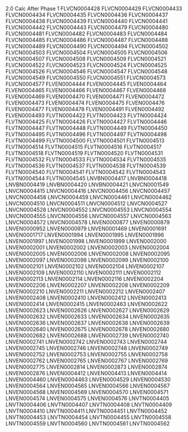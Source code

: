 2.0 Calc After Phase 1
FLVCN0004428
FLVCN0004429
FLVCN0004433
FLVCN0004434
FLVCN0004435
FLVCN0004436
FLVCN0004437
FLVCN0004438
FLVCN0004439
FLVCN0004440
FLVCN0004441
FLVCN0004442
FLVCN0004443
FLVCN0004479
FLVCN0004480
FLVCN0004481
FLVCN0004482
FLVCN0004483
FLVCN0004484
FLVCN0004485
FLVCN0004486
FLVCN0004487
FLVCN0004488
FLVCN0004489
FLVCN0004490
FLVCN0004494
FLVCN0004502
FLVCN0004503
FLVCN0004504
FLVCN0004505
FLVCN0004506
FLVCN0004507
FLVCN0004508
FLVCN0004509
FLVCN0004521
FLVCN0004522
FLVCN0004523
FLVCN0004524
FLVCN0004525
FLVCN0004526
FLVCN0004546
FLVCN0004547
FLVCN0004548
FLVCN0004549
FLVCN0004550
FLVCN0004551
FLVCN0004573
FLVCN0004577
FLVEN0004444
FLVEN0004445
FLVEN0004464
FLVEN0004465
FLVEN0004466
FLVEN0004467
FLVEN0004468
FLVEN0004469
FLVEN0004470
FLVEN0004471
FLVEN0004472
FLVEN0004473
FLVEN0004474
FLVEN0004475
FLVEN0004476
FLVEN0004477
FLVEN0004478
FLVEN0004491
FLVEN0004492
FLVEN0004493
FLVTN0004422
FLVTN0004423
FLVTN0004424
FLVTN0004425
FLVTN0004426
FLVTN0004427
FLVTN0004446
FLVTN0004447
FLVTN0004448
FLVTN0004449
FLVTN0004450
FLVTN0004495
FLVTN0004496
FLVTN0004497
FLVTN0004498
FLVTN0004499
FLVTN0004500
FLVTN0004501
FLVTN0004513
FLVTN0004514
FLVTN0004515
FLVTN0004516
FLVTN0004517
FLVTN0004518
FLVTN0004519
FLVTN0004520
FLVTN0004531
FLVTN0004532
FLVTN0004533
FLVTN0004534
FLVTN0004535
FLVTN0004536
FLVTN0004537
FLVTN0004538
FLVTN0004539
FLVTN0004540
FLVTN0004541
FLVTN0004542
FLVTN0004543
FLVTN0004544
FLVTN0004545
LNVBN0004417
LNVBN0004418
LNVBN0004419
LNVBN0004420
LNVBN0004421
LNVCN0001549
LNVCN0004415
LNVCN0004416
LNVCN0004456
LNVCN0004457
LNVCN0004458
LNVCN0004459
LNVCN0004461
LNVCN0004462
LNVCN0004510
LNVCN0004511
LNVCN0004512
LNVCN0004527
LNVCN0004528
LNVCN0004552
LNVCN0004553
LNVCN0004554
LNVCN0004555
LNVCN0004556
LNVCN0004557
LNVCN0004563
LNVCN0004572
LNVCN0004578
LNVEN0000877
LNVEN0000879
LNVEN0000952
LNVEN0000979
LNVEN0001469
LNVEN0001691
LNVEN0001717
LNVEN0001994
LNVEN0001995
LNVEN0001996
LNVEN0001997
LNVEN0001998
LNVEN0001999
LNVEN0002000
LNVEN0002001
LNVEN0002002
LNVEN0002003
LNVEN0002004
LNVEN0002005
LNVEN0002006
LNVEN0002008
LNVEN0002095
LNVEN0002097
LNVEN0002098
LNVEN0002099
LNVEN0002100
LNVEN0002101
LNVEN0002102
LNVEN0002104
LNVEN0002107
LNVEN0002109
LNVEN0002110
LNVEN0002111
LNVEN0002112
LNVEN0002113
LNVEN0002114
LNVEN0002116
LNVEN0002204
LNVEN0002206
LNVEN0002207
LNVEN0002208
LNVEN0002209
LNVEN0002210
LNVEN0002211
LNVEN0002212
LNVEN0002407
LNVEN0002408
LNVEN0002410
LNVEN0002412
LNVEN0002413
LNVEN0002414
LNVEN0002415
LNVEN0002463
LNVEN0002622
LNVEN0002623
LNVEN0002626
LNVEN0002627
LNVEN0002629
LNVEN0002632
LNVEN0002633
LNVEN0002634
LNVEN0002635
LNVEN0002636
LNVEN0002637
LNVEN0002638
LNVEN0002639
LNVEN0002640
LNVEN0002675
LNVEN0002678
LNVEN0002680
LNVEN0002682
LNVEN0002688
LNVEN0002739
LNVEN0002740
LNVEN0002741
LNVEN0002742
LNVEN0002743
LNVEN0002744
LNVEN0002745
LNVEN0002746
LNVEN0002748
LNVEN0002749
LNVEN0002752
LNVEN0002753
LNVEN0002755
LNVEN0002758
LNVEN0002762
LNVEN0002765
LNVEN0002767
LNVEN0002769
LNVEN0002775
LNVEN0002814
LNVEN0002873
LNVEN0002874
LNVEN0002876
LNVEN0004412
LNVEN0004413
LNVEN0004414
LNVEN0004460
LNVEN0004463
LNVEN0004529
LNVEN0004530
LNVEN0004564
LNVEN0004565
LNVEN0004566
LNVEN0004567
LNVEN0004568
LNVEN0004569
LNVEN0004570
LNVEN0004571
LNVEN0004574
LNVEN0004575
LNVEN0004576
LNVTN0004405
LNVTN0004406
LNVTN0004407
LNVTN0004408
LNVTN0004409
LNVTN0004410
LNVTN0004411
LNVTN0004451
LNVTN0004452
LNVTN0004453
LNVTN0004454
LNVTN0004455
LNVTN0004558
LNVTN0004559
LNVTN0004560
LNVTN0004561
LNVTN0004562
